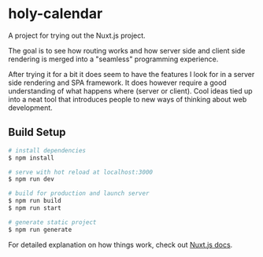 # holy-calendar

A project for trying out the Nuxt.js project.

The goal is to see how routing works and how server side and client side
rendering is merged into a "seamless" programming experience.

After trying it for a bit it does seem to have the features I look for in
a server side rendering and SPA framework. It does however require a good
understanding of what happens where (server or client). Cool ideas tied up into
a neat tool that introduces people to new ways of thinking about web
development.

## Build Setup

```bash
# install dependencies
$ npm install

# serve with hot reload at localhost:3000
$ npm run dev

# build for production and launch server
$ npm run build
$ npm run start

# generate static project
$ npm run generate
```

For detailed explanation on how things work, check out [Nuxt.js docs](https://nuxtjs.org).
